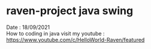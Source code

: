 # raven-project java swing
Date : 18/09/2021<br/>
How to coding in java
visit my youtube : https://www.youtube.com/c/HelloWorld-Raven/featured
<br/><br/>
